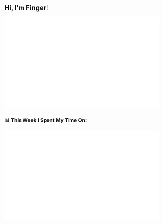 <h2> Hi, I'm Finger!</h2>

<img align="right" src="https://raw.githubusercontent.com/spianmo/github-stats/master/generated/overview.svg#gh-light-mode-only">

<!-- <img align="right" height="160em" src="https://github-readme-stats-eight-theta.vercel.app/api/top-langs/?username=spianmo&layout=compact&langs_count=8&theme=algolia"/>	 -->
	
```go
package main

type Me struct {
	Name   string
	Job    string
	Code   string
	Skills string
}

func main() {
	me := &Me{
		Name:   "Finger",
		Job:    "Client-side Engineer",
		Code:   "Java and C++ and Others",
		Skills: "Android Security NLP ^o^",
	}
	_ = me
}
```


<h3>📊 This Week I Spent My Time On:</h3>
<img align='right' src="https://raw.githubusercontent.com/spianmo/github-stats/master/generated/languages.svg#gh-light-mode-only">

<!--START_SECTION:waka-->

```txt
Java                   20 hrs 44 mins  ███████████████░░░░░░░░░░   59.53 %
YAML                   3 hrs 30 mins   ██▓░░░░░░░░░░░░░░░░░░░░░░   10.07 %
JSON                   3 hrs 12 mins   ██▒░░░░░░░░░░░░░░░░░░░░░░   09.22 %
Properties             1 hr 31 mins    █░░░░░░░░░░░░░░░░░░░░░░░░   04.37 %
CMake                  1 hr 11 mins    █░░░░░░░░░░░░░░░░░░░░░░░░   03.43 %
```

<!--END_SECTION:waka-->
